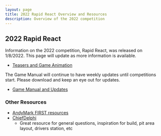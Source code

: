 ```yaml
---
layout: page
title: 2022 Rapid React Overview and Resources
description: Overview of the 2022 competition
---
```


## 2022 Rapid React
Information on the 2022 competition, Rapid React, was released on 1/8/2022. This page will update as more information is available.
- [Teasers and Game Animation](https://youtube.com/playlist?list=PLZT9pIgNOV6ZZ0Nlwte7ZaE-_DGoAFPQF)

The Game Manual will continue to have weekly updates until competitions start.  Please download and keep an eye out for updates.
- [Game Manual and Updates](https://www.firstinspires.org/resource-library/frc/competition-manual-qa-system)

### Other Resources

- [AndyMark FIRST resources](https://www.andymark.com/pages/first-robotics-competition)
- [ChiefDelphi](https://www.chiefdelphi.com/)
	- Great resource for general questions, inspiration for build, pit area layout, drivers station, etc
